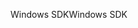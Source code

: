 <span data-ttu-id="aaa1d-101">Windows SDK</span><span class="sxs-lookup"><span data-stu-id="aaa1d-101">Windows SDK</span></span>